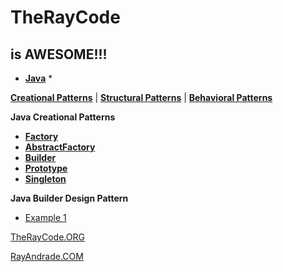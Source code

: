 # TheRayCode
## is AWESOME!!!

* **[Java](../README.md)** * 

**[Creational Patterns](../README.md)** | **[Structural Patterns](../../Structural/README.md)** | **[Behavioral Patterns](../../Behavioral/README.md)**

**Java Creational Patterns**

 * **[Factory](../Factory/README.md)**
 * **[AbstractFactory](../AbstractFactory/README.md)**
 * **[Builder](./README.md)**
 * **[Prototype](../Prototype/README.md)**
 * **[Singleton](../Singleton/README.md)**

**Java Builder Design Pattern**

* [Example 1](./BR1/README.md)

[TheRayCode.ORG](https://www.TheRayCode.org)

[RayAndrade.COM](https://www.RayAndrade.com)
